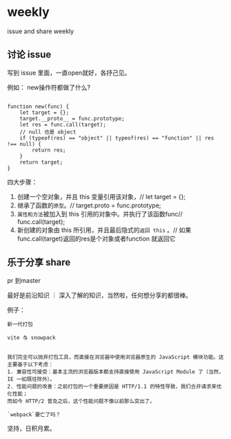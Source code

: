 # weekly
issue and share weekly

## 讨论 issue

写到 issue 里面，一直open就好，各抒己见。  

例如：
new操作符都做了什么?

```

function new(func) {
	let target = {};
	target.__proto__ = func.prototype;
	let res = func.call(target);
    // null 也是 object
	if (typeof(res) == "object" || typeof(res) == "function" || res !== null) {
		return res;
	}
	return target;
}

```

四大步骤：

1. 创建一个空对象，并且 this 变量引用该对象，// let target = {};
2. 继承了函数的`原型`。// target.proto = func.prototype;
3. `属性和方法`被加入到 this 引用的对象中。并执行了该函数func// func.call(target);
4. 新创建的对象由 this 所引用，并且最后隐式的`返回 this` 。// 如果func.call(target)返回的res是个对象或者function 就返回它

## 乐于分享 share


pr 到master

最好是前沿知识 ｜ 深入了解的知识，当然啦，任何想分享的都很棒。

例子：

```
新一代打包

vite 与 snowpack


我们完全可以抛弃打包工具，而直接在浏览器中使用浏览器原生的 JavaScript 模块功能。这主要基于以下考虑：
1. 兼容性可接受：基本主流的浏览器版本都支持直接使用 JavaScript Module 了（当然，IE 一如既往除外）。
2. 性能问题的改善：之前打包的一个重要原因是 HTTP/1.1 的特性导致，我们合并请求来优化性能；  
而如今 HTTP/2 普及之后，这个性能问题不像以前那么突出了。

`webpack`要亡了吗？

```

坚持，日积月累。
